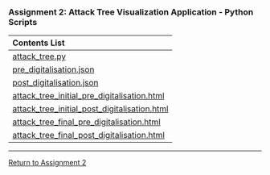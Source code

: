 ### Assignment 2: Attack Tree Visualization Application - Python Scripts

| **Contents List** | 
| :--------- | 
| [attack_tree.py](ISM_A2_Scripts_attack_tree.md)	| 
| [pre_digitalisation.json](ISM_A2_Scripts_pre_digitalisation.md)	|  
| [post_digitalisation.json](ISM_A2_Scripts_post_digitalisation.md)	|  
| [attack_tree_initial_pre_digitalisation.html](ISM_A2_Scripts_attack_tree_initial_pre_digitalisation.html)	| 
| [attack_tree_initial_post_digitalisation.html](attack_tree_initial_post_digitalisation.html)	| 
| [attack_tree_final_pre_digitalisation.html](attack_tree_final_pre_digitalisation.html)	| 
| [attack_tree_final_post_digitalisation.html](attack_tree_final_post_digitalisation.html)	| 

---

[Return to Assignment 2](ISM_A2.md)
